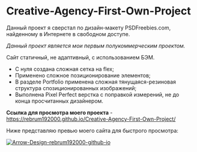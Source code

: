 # Creative-Agency-First-Own-Project

Данный проект я сверстал по дизайн-макету PSDFreebies.com, найденному в Интернете в свободном доступе.

*Данный проект является мои первым полукоммерческим проектом.*

Сайт статичный, не адаптивный, с использованием БЭМ.
  - С нуля создана сложная сетка на flex;
  - Применено сложное позиционирование элементов;
  - В разделе Portfolio применена сложная тянущаяся-резиновая структура спозиционированных изображений;
  - Выполнена Pixel Perfect верстка с поправкой измерений, не до конца просчитанных дизайнером.
  
**Ссылка для просмотра моего проекта** - https://rebrum192000.github.io/Creative-Agency-First-Own-Project/

Ниже представляю превью моего сайта для быстрого просмотра:

<a href="https://ibb.co/vHLtHw2"><img src="https://i.ibb.co/f2rc21m/Arrow-Design-rebrum192000-github-io.png" alt="Arrow-Design-rebrum192000-github-io" border="0"></a>
